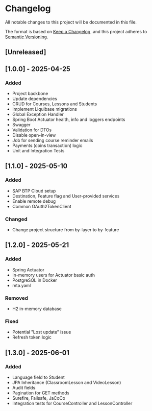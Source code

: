 # Changelog

All notable changes to this project will be documented in this file.

The format is based on [Keep a Changelog](https://keepachangelog.com/en/1.1.0/),
and this project adheres to [Semantic Versioning](https://semver.org/spec/v2.0.0.html).

## [Unreleased]

## [1.0.0] - 2025-04-25

### Added

- Project backbone
- Update dependencies
- CRUD for Courses, Lessons and Students
- Implement Liquibase migrations
- Global Exception Handler
- Spring Boot Actuator health, info and loggers endpoints
- Swagger
- Validation for DTOs
- Disable open-in-view
- Job for sending course reminder emails
- Payments (coins transaction) logic
- Unit and Integration Tests

## [1.1.0] - 2025-05-10

### Added

- SAP BTP Cloud setup
- Destination, Feature flag and User-provided services
- Enable remote debug
- Common OAuth2TokenClient

### Changed

- Change project structure from by-layer to by-feature

## [1.2.0] - 2025-05-21

### Added

- Spring Actuator
- In-memory users for Actuator basic auth
- PostgreSQL in Docker
- mta.yaml

### Removed

- H2 in-memory database

### Fixed

- Potential "Lost update" issue
- Refresh token logic

## [1.3.0] - 2025-06-01

### Added

- Language field to Student
- JPA Inheritance (ClassroomLesson and VideoLesson)
- Audit fields
- Pagination for GET methods
- Surefire, Failsafe, JaCoCo
- Integration tests for CourseController and LessonController
